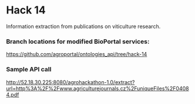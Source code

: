 # Hack 14

Information extraction from publications on viticulture research.

### Branch locations for modified BioPortal services:

https://github.com/agroportal/ontologies_api/tree/hack-14

### Sample API call

http://52.18.30.225:8080/agrohackathon-1.0/extract?url=http%3A%2F%2Fwww.agriculturejournals.cz%2FuniqueFiles%2F04084.pdf
